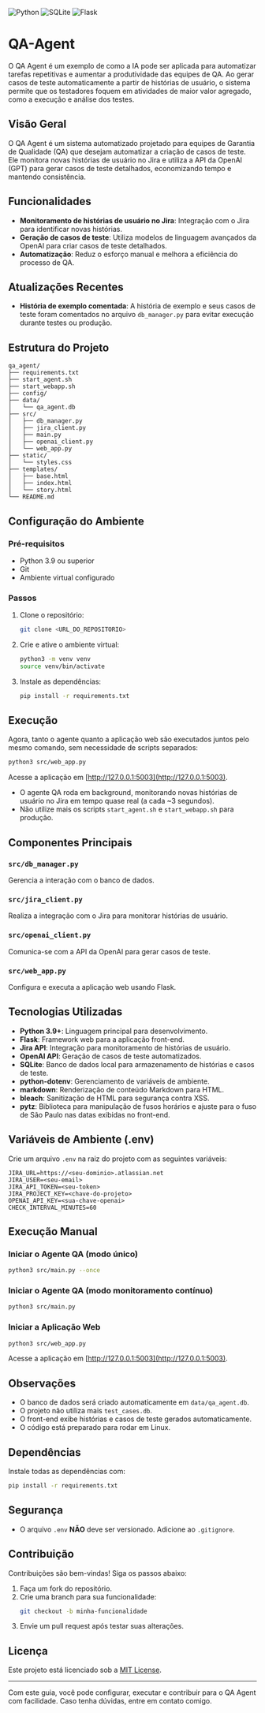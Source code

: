 <!-- Badges de tecnologias utilizadas -->
<p align="left">
  <img src="https://img.shields.io/badge/python-3776AB?style=for-the-badge&logo=python&logoColor=white" alt="Python"/>
  <img src="https://img.shields.io/badge/sqlite-003B57?style=for-the-badge&logo=sqlite&logoColor=white" alt="SQLite"/>
  <img src="https://img.shields.io/badge/flask-000000?style=for-the-badge&logo=flask&logoColor=white" alt="Flask"/>
</p>

# QA-Agent
O QA Agent é um exemplo de como a IA pode ser aplicada para automatizar tarefas repetitivas e aumentar a produtividade das equipes de QA.
Ao gerar casos de teste automaticamente a partir de histórias de usuário, o sistema permite que os testadores foquem em atividades de maior
valor agregado, como a execução e análise dos testes.

## Visão Geral
O QA Agent é um sistema automatizado projetado para equipes de Garantia de Qualidade (QA) que desejam automatizar a criação de casos de teste. Ele monitora novas histórias de usuário no Jira e utiliza a API da OpenAI (GPT) para gerar casos de teste detalhados, economizando tempo e mantendo consistência.

## Funcionalidades
- **Monitoramento de histórias de usuário no Jira**: Integração com o Jira para identificar novas histórias.
- **Geração de casos de teste**: Utiliza modelos de linguagem avançados da OpenAI para criar casos de teste detalhados.
- **Automatização**: Reduz o esforço manual e melhora a eficiência do processo de QA.

## Atualizações Recentes

- **História de exemplo comentada**: A história de exemplo e seus casos de teste foram comentados no arquivo `db_manager.py` para evitar execução durante testes ou produção.

## Estrutura do Projeto
```
qa_agent/
├── requirements.txt
├── start_agent.sh
├── start_webapp.sh
├── config/
├── data/
│   └── qa_agent.db
├── src/
│   ├── db_manager.py
│   ├── jira_client.py
│   ├── main.py
│   ├── openai_client.py
│   └── web_app.py
├── static/
│   └── styles.css
├── templates/
│   ├── base.html
│   ├── index.html
│   └── story.html
└── README.md
```

## Configuração do Ambiente

### Pré-requisitos
- Python 3.9 ou superior
- Git
- Ambiente virtual configurado

### Passos
1. Clone o repositório:
   ```bash
   git clone <URL_DO_REPOSITORIO>
   ```
2. Crie e ative o ambiente virtual:
   ```bash
   python3 -m venv venv
   source venv/bin/activate
   ```
3. Instale as dependências:
   ```bash
   pip install -r requirements.txt
   ```

## Execução

Agora, tanto o agente quanto a aplicação web são executados juntos pelo mesmo comando, sem necessidade de scripts separados:

```bash
python3 src/web_app.py
```

Acesse a aplicação em [http://127.0.0.1:5003](http://127.0.0.1:5003).

- O agente QA roda em background, monitorando novas histórias de usuário no Jira em tempo quase real (a cada ~3 segundos).
- Não utilize mais os scripts `start_agent.sh` e `start_webapp.sh` para produção.

## Componentes Principais

### `src/db_manager.py`
Gerencia a interação com o banco de dados.

### `src/jira_client.py`
Realiza a integração com o Jira para monitorar histórias de usuário.

### `src/openai_client.py`
Comunica-se com a API da OpenAI para gerar casos de teste.

### `src/web_app.py`
Configura e executa a aplicação web usando Flask.

## Tecnologias Utilizadas
- **Python 3.9+**: Linguagem principal para desenvolvimento.
- **Flask**: Framework web para a aplicação front-end.
- **Jira API**: Integração para monitoramento de histórias de usuário.
- **OpenAI API**: Geração de casos de teste automatizados.
- **SQLite**: Banco de dados local para armazenamento de histórias e casos de teste.
- **python-dotenv**: Gerenciamento de variáveis de ambiente.
- **markdown**: Renderização de conteúdo Markdown para HTML.
- **bleach**: Sanitização de HTML para segurança contra XSS.
- **pytz**: Biblioteca para manipulação de fusos horários e ajuste para o fuso de São Paulo nas datas exibidas no front-end.

## Variáveis de Ambiente (.env)
Crie um arquivo `.env` na raiz do projeto com as seguintes variáveis:
```
JIRA_URL=https://<seu-dominio>.atlassian.net
JIRA_USER=<seu-email>
JIRA_API_TOKEN=<seu-token>
JIRA_PROJECT_KEY=<chave-do-projeto>
OPENAI_API_KEY=<sua-chave-openai>
CHECK_INTERVAL_MINUTES=60
```

## Execução Manual

### Iniciar o Agente QA (modo único)
```bash
python3 src/main.py --once
```

### Iniciar o Agente QA (modo monitoramento contínuo)
```bash
python3 src/main.py
```

### Iniciar a Aplicação Web
```bash
python3 src/web_app.py
```

Acesse a aplicação em [http://127.0.0.1:5003](http://127.0.0.1:5003).

## Observações
- O banco de dados será criado automaticamente em `data/qa_agent.db`.
- O projeto não utiliza mais `test_cases.db`.
- O front-end exibe histórias e casos de teste gerados automaticamente.
- O código está preparado para rodar em Linux.

## Dependências
Instale todas as dependências com:
```bash
pip install -r requirements.txt
```

## Segurança
- O arquivo `.env` **NÃO** deve ser versionado. Adicione ao `.gitignore`.

## Contribuição
Contribuições são bem-vindas! Siga os passos abaixo:
1. Faça um fork do repositório.
2. Crie uma branch para sua funcionalidade:
   ```bash
   git checkout -b minha-funcionalidade
   ```
3. Envie um pull request após testar suas alterações.

## Licença
Este projeto está licenciado sob a [MIT License](LICENSE).

---

Com este guia, você pode configurar, executar e contribuir para o QA Agent com facilidade. Caso tenha dúvidas, entre em contato comigo.
